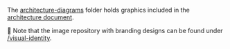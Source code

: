 The 
[architecture-diagrams](https://github.com/Constellation-Labs/visual-identity)
folder holds graphics included in the 
[architecture document](https://github.com/Constellation-Labs/constellation/docs/architecture.md).

:art: Note that the image repository with branding designs can be found under [/visual-identity](https://github.com/Constellation-Labs/visual-identity).

